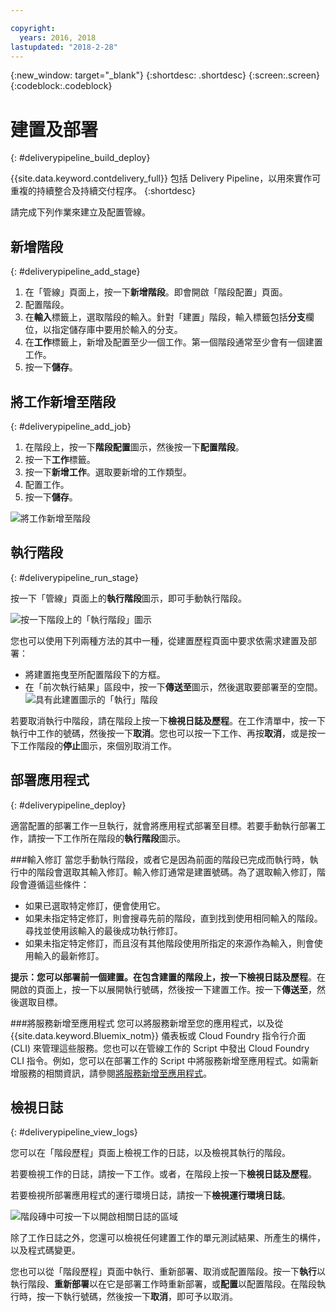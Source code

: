 ```yaml
---

copyright:
  years: 2016, 2018
lastupdated: "2018-2-28"
---
```

<!-- Copyright info at top of file: REQUIRED
    The copyright info is YAML content that must occur at the top of the MD file, before attributes are listed.
    It must be surrounded by 3 dashes.
    The value "years" can contain just one year or a two years separated by a comma. (years: 2014, 2016)
    Indentation as per the previous template must be preserved.
-->

{:new_window: target="_blank"}
{:shortdesc: .shortdesc}
{:screen:.screen}
{:codeblock:.codeblock}

# 建置及部署
{: #deliverypipeline_build_deploy}

{{site.data.keyword.contdelivery_full}} 包括 Delivery Pipeline，以用來實作可重複的持續整合及持續交付程序。
{:shortdesc}

請完成下列作業來建立及配置管線。

## 新增階段
{: #deliverypipeline_add_stage}

1. 在「管線」頁面上，按一下**新增階段**。即會開啟「階段配置」頁面。
2. 配置階段。
  1. 在**輸入**標籤上，選取階段的輸入。針對「建置」階段，輸入標籤包括**分支**欄位，以指定儲存庫中要用於輸入的分支。
  2. 在**工作**標籤上，新增及配置至少一個工作。第一個階段通常至少會有一個建置工作。
3. 按一下**儲存**。

## 將工作新增至階段
{: #deliverypipeline_add_job}

1. 在階段上，按一下**階段配置**圖示，然後按一下**配置階段**。
2. 按一下**工作**標籤。
3. 按一下**新增工作**。選取要新增的工作類型。
4. 配置工作。
5. 按一下**儲存**。

![將工作新增至階段](images/AddJob2.png)

## 執行階段
{: #deliverypipeline_run_stage}

按一下「管線」頁面上的**執行階段**圖示，即可手動執行階段。

![按一下階段上的「執行階段」圖示](images/RunStage.png)

您也可以使用下列兩種方法的其中一種，從建置歷程頁面中要求依需求建置及部署：
* 將建置拖曳至所配置階段下的方框。
* 在「前次執行結果」區段中，按一下**傳送至**圖示，然後選取要部署至的空間。![具有此建置圖示的「執行」階段](images/deploy_to.png)

若要取消執行中階段，請在階段上按一下**檢視日誌及歷程**。在工作清單中，按一下執行中工作的號碼，然後按一下**取消**。您也可以按一下工作、再按**取消**，或是按一下工作階段的**停止**圖示，來個別取消工作。

## 部署應用程式
{: #deliverypipeline_deploy}

適當配置的部署工作一旦執行，就會將應用程式部署至目標。若要手動執行部署工作，請按一下工作所在階段的**執行階段**圖示。

###輸入修訂
當您手動執行階段，或者它是因為前面的階段已完成而執行時，執行中的階段會選取其輸入修訂。輸入修訂通常是建置號碼。為了選取輸入修訂，階段會遵循這些條件：

* 如果已選取特定修訂，便會使用它。
* 如果未指定特定修訂，則會搜尋先前的階段，直到找到使用相同輸入的階段。尋找並使用該輸入的最後成功執行修訂。
* 如果未指定特定修訂，而且沒有其他階段使用所指定的來源作為輸入，則會使用輸入的最新修訂。

**提示：**您可以部署前一個建置。在包含建置的階段上，按一下**檢視日誌及歷程**。在開啟的頁面上，按一下以展開執行號碼，然後按一下建置工作。按一下**傳送至**，然後選取目標。

###將服務新增至應用程式
您可以將服務新增至您的應用程式，以及從 {{site.data.keyword.Bluemix_notm}} 儀表板或 Cloud Foundry 指令行介面 (CLI) 來管理這些服務。您也可以在管線工作的 Script 中發出 Cloud Foundry CLI 指令。例如，您可以在部署工作的 Script 中將服務新增至應用程式。如需新增服務的相關資訊，請參閱[將服務新增至應用程式](/docs/services/reqnsi.html#add_service)。

## 檢視日誌
{: #deliverypipeline_view_logs}

您可以在「階段歷程」頁面上檢視工作的日誌，以及檢視其執行的階段。

若要檢視工作的日誌，請按一下工作。或者，在階段上按一下**檢視日誌及歷程**。

若要檢視所部署應用程式的運行環境日誌，請按一下**檢視運行環境日誌**。

![階段磚中可按一下以開啟相關日誌的區域](images/view_logs_and_history.png)

除了工作日誌之外，您還可以檢視任何建置工作的單元測試結果、所產生的構件，以及程式碼變更。

您也可以從「階段歷程」頁面中執行、重新部署、取消或配置階段。按一下**執行**以執行階段、**重新部署**以在它是部署工作時重新部署，或**配置**以配置階段。在階段執行時，按一下執行號碼，然後按一下**取消**，即可予以取消。
